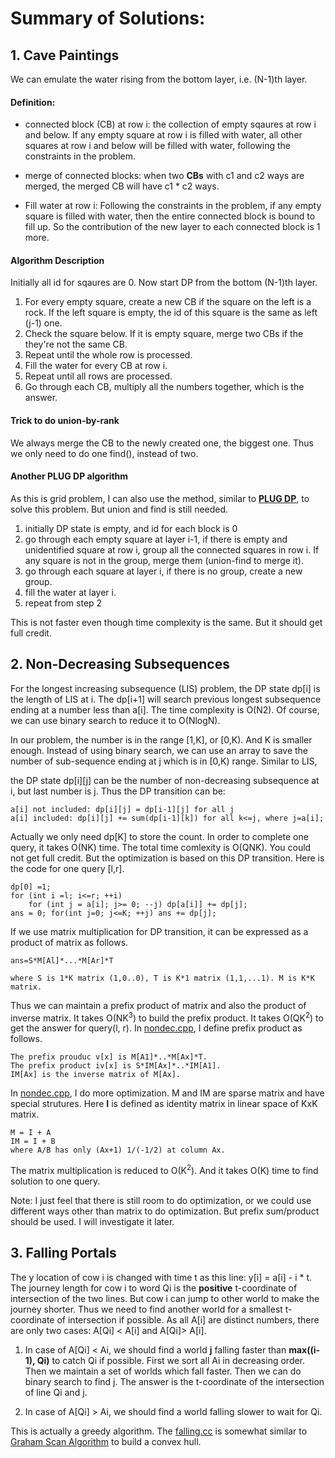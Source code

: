 # Summary of Solutions:

## 1.  Cave Paintings
We can emulate the water rising from the bottom layer, i.e. (N-1)th layer.

#### Definition: 
- connected block (CB) at row i: the collection of empty sqaures at row i and below.  If any empty square at row i is filled with water, all other squares at row i and below will be filled with water, following the constraints in the problem.

- merge of connected blocks: when two **CBs** with c1 and c2 ways are merged, the merged CB will have c1 * c2 ways.

- Fill water at row i: Following the constraints in the problem, if any empty square is filled with water, then the entire connected block is bound to fill up. So the contribution of the new layer to each connected block is 1 more.

#### Algorithm Description

Initially all id for sqaures are 0.  Now start DP from the bottom (N-1)th layer.

1. For every empty square, create a new CB if the square on the left is a rock. If the left square is empty, the id of this square is the same as left (j-1) one.
2. Check the square below.  If it is empty square, merge two CBs if the they're not the same CB.
3. Repeat until the whole row is processed.
4. Fill the water for every CB at row i.
5. Repeat until all rows are processed.
6. Go through each CB, multiply all the numbers together, which is the answer.


#### Trick to do union-by-rank

We always merge the CB to the newly created one, the biggest one.  Thus we only need to do one find(), instead of two.

#### Another PLUG DP algorithm

As this is grid problem, I can also use the method, similar to [**PLUG DP**](https://github.com/ZeroNerodaHero/USACO-Training-Gateway/blob/master/6.5/betsy.cpp), to solve this problem. But union and find is still needed.
1. initially DP state is empty, and id for each block is 0
2. go through each empty square at layer i-1, if there is empty and unidentified square at row i, group all the connected squares in row i.  If any square is not in the group, merge them (union-find to merge it). 
3. go through each square at layer i, if there is no group, create a new group.
4. fill the water at layer i.
5. repeat from step 2

This is not faster even though time complexity is the same.  But it should get full credit.
 

## 2. Non-Decreasing Subsequences


For the longest increasing subsequence (LIS) problem, the DP state dp[i] is the length of LIS at i.  The dp[i+1] will search previous longest subsequence ending at a number less than a[i].  The time complexity is O(N2).  Of course, we can use binary search to reduce it to O(NlogN).  

In our problem, the number is in the range [1,K], or \[0,K).  And K is smaller enough. Instead of using binary search, we can use an array to save the number of sub-sequence ending at j which is in \[0,K) range.
Similar to LIS,

the DP state dp[i][j] can be the number of non-decreasing subsequence at i, but last number is j.
Thus the DP transition can be:

    a[i] not included: dp[i][j] = dp[i-1][j] for all j
    a[i] included: dp[i][j] += sum(dp[i-1][k]) for all k<=j, where j=a[i];

Actually we only need dp[K] to store the count.  In order to complete one query, it takes O(NK) time.  The total time comlexity is O(QNK).  You could not get full credit.  But the optimization is based on this DP transition.  Here is the code for one query [l,r].


    dp[0] =1; 
    for (int i =l; i<=r; ++i) 
        for (int j = a[i]; j>= 0; --j) dp[a[i]] += dp[j];
    ans = 0; for(int j=0; j<=K; ++j) ans += dp[j];

    
If we use matrix multiplication for DP transition, it can be expressed as a product of matrix as follows.

    ans=S*M[Al]*...*M[Ar]*T

    where S is 1*K matrix (1,0..0), T is K*1 matrix (1,1,...1). M is K*K matrix.

Thus we can maintain a prefix product of matrix and also the product of inverse matrix.  It takes O(NK<sup>3</sup>) to build the prefix product.  It takes O(QK<sup>2</sup>) to get the answer for query(l, r). In [nondec.cpp](nondec.cpp), I define prefix product as follows.

    The prefix prouduc v[x] is M[A1]*..*M[Ax]*T.
    The prefix product iv[x] is S*IM[Ax]*..*IM[A1].
    IM[Ax] is the inverse matrix of M[Ax].

In [nondec.cpp](nondec.cpp), I do more optimization.  M and IM are sparse matrix and have special strutures.  Here **I** is defined as identity matrix in linear space of KxK matrix.

    M = I + A
    IM = I + B
    where A/B has only (Ax+1) 1/(-1/2) at column Ax.

The matrix multiplication is reduced to O(K<sup>2</sup>).  And it takes O(K) time to find solution to one query.

Note: I just feel that there is still room to do optimization, or we could use different ways other than matrix to do optimization.  But prefix sum/product should be used.  I will investigate it later.


## 3. Falling Portals

The y location of cow i is changed with time t as this line: y[i] = a[i] - i * t.  The journey length for cow i to word Qi is the **positive** t-coordinate of intersection of the two lines.  But cow i can jump to other world to make the journey shorter. Thus we need to find another world for a smallest t-coordinate of intersection if possible.  As all A[i] are distinct numbers, there are only two cases: A[Qi] < A[i] and A[Qi]> A[i].

1.  In case of A[Qi] < Ai, we should find a world **j** falling faster than **max((i-1), Qi)** to catch Qi if possible. First we sort all Ai in decreasing order.  Then we maintain a set of worlds which fall faster.  Then we can do binary search to find j.  The answer is the t-coordinate of the intersection of line Qi and j.

2. In case of A[Qi] > Ai, we should find a world falling slower to wait for Qi.

This is actually a greedy algorithm.  The [falling.cc](falling.cc) is somewhat similar to [Graham Scan Algorithm](https://github.com/ZeroNerodaHero/Competitive/blob/master/21-Convex-Hull/graham2.cpp) to build a convex hull.


